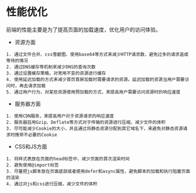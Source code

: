 # 性能优化

前端的性能主要是为了提高页面的加载速度，优化用户的访问体验。

- 资源方面

```
1. 通过文件合并、css雪碧图、使用base64等方式来减少HTTP请求数，避免过多的请求造成等待的情况
2. 通过DNS缓存等机制来减少DNS的查询次数
3. 通过设置缓存策略，对常用不变的资源进行缓存
4. 使用延迟加载的方式来减少首页首屏加载时需要请求的资源。延迟加载的资源当用户需要访问时，再去请求加载
5. 通过用户行为，对某些资源使用预加载的方式，来提高用户需要访问资源时的响应速度
```

- 服务器方面

```
1. 使用CDN服务，来提高用户对于资源请求的响应速度
2. 服务器启用Gzip、Deflate等方式对于传输的资源进行压缩，减少文件的体积
3. 尽可能减少Cookie的大小，并且通过将静态资源分配到其它域名下，来避免对静态资源请求时携带不必要的Cookie
```

- CSS和JS方面

```
1. 将样式表放在页面的head标签中，减少页面的首次渲染时间
2. 避免使用@import标签
3. 尽量把js脚本放在页面底部或者使用defer和async属性，避免脚本的加载和执行阻塞页面的渲染
4. 通过对js和css进行压缩，减少文件的体积
```
